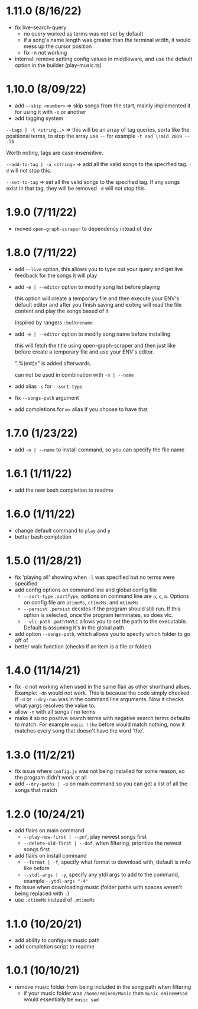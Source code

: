 # 1.11.0 (8/16/22)

<!-- prettier-ignore -->
- fix live-search-query
  - no query worked as terms was not set by default
  - if a song's name length was greater than the terminal width, it would mess up the cursor position
  - fix -n not working
- internal: remove setting config values in middleware, and use the default option in the builder (play-music.ts)

# 1.10.0 (8/09/22)

<!-- prettier-ignore -->
- add `--skip <number>` => skip songs from the start, mainly implemented it for using it with `-n` or another
- add tagging system

`--tags | -t <string..>` => this will be an array of tag queries, sorta like the positional terms,
to stop the array use `--` for example `-t sad \!mid 2019 -- -l5`

Worth noting, tags are case-insensitive.

`--add-to-tag | -a <string>` => add all the valid songs to the specified tag. `-d` will not stop this.

`--set-to-tag` => set all the valid songs to the specified tag. If any songs exist in that tag, they will be removed `-d` will not stop this.

# 1.9.0 (7/11/22)

<!-- prettier-ignore -->
- moved `open-graph-scraper` to dependency intead of dev

# 1.8.0 (7/11/22)

<!-- prettier-ignore -->
- add `--live` option, this allows you to type out your query and get live feedback
for the songs it will play
- add `-e | --editor` option to modify song list before playing

  this option will create a temporary file and then execute your ENV's
  default editor and after you finish saving and exiting will read the
  file content and play the songs based of it

  inspired by rangers `:bulkrename`

- add `-e | --editor` option to modify song name before installing
  
  this will fetch the title using open-graph-scraper and then just like before 
  create a temporary file and use your ENV's editor. 

  ".%(ext)s" is added afterwards.

  can not be used in combination with `-n | --name`
- add alias `-s` for `--sort-type`
- fix `--songs-path` argument
- add completions for `mx` alias if you choose to have that

# 1.7.0 (1/23/22)

<!-- prettier-ignore -->
- add `-n | --name` to install command, so you can specify the file name

# 1.6.1 (1/11/22)

<!-- prettier-ignore -->
- add the new bash completion to readme

# 1.6.0 (1/11/22)

<!-- prettier-ignore -->
- change default command to `play` and `p`
- better bash completion

# 1.5.0 (11/28/21)

<!-- prettier-ignore -->
- fix 'playing all' showing when `-l` was specified but no terms were specified
- add config options on command line and global config file
  - `--sort-type` `.sortType`, options on command line are `a`, `c`, `m`. Options on config file are `atimeMs`, `ctimeMs`. and `mtimeMs`
  - `--persist` `.persist` decides if the program should still run. If this option is selected, once the program terminates, so does vlc.
  - `--vlc-path` `.pathToVLC` allows you to set the path to the executable. Default is assuming it's in the global path
- add option `--songs-path`, which allows you to specify which folder to go off of
- better walk function (checks if an item is a file or folder)

# 1.4.0 (11/14/21)

<!-- prettier-ignore -->
- fix `-d` not working when used in the same flair as other shorthand alises. Example: `-dn` would not work. This is because the code simply checked if `-d` or `--dry-run` was in the command line arguments. Now it checks what yargs resolves the value to.
- allow `-n` with all songs / no terms
- make it so no positive search terms with negative search terms defaults to match. For example `music !the` before would match nothing, now it matches every song that doesn't have the word 'the'.

# 1.3.0 (11/2/21)

<!-- prettier-ignore -->
- fix issue where `config.js` was not being installed for some reason, so the program didn't work at all
- add `--dry-paths | -p` on main command so you can get a list of all the songs that match

# 1.2.0 (10/24/21)

<!-- prettier-ignore -->
- add flairs on main command
  - `--play-new-first | --pnf`, play newest songs first
  - `--delete-old-first | --dof`, when filtering, prioritize the newest songs first
- add flairs on install command
  - `--format | -f`, specify what format to download with, default is m4a like before
  - `--ytdl-args | -y`, specify any ytdl args to add to the command, example `--ytdl-args "-4"`
- fix issue when downloading music (folder paths with spaces weren't being replaced with `-`)
- use `.ctimeMs` instead of `.mtimeMs`

# 1.1.0 (10/20/21)

<!-- prettier-ignore -->
- add ability to configure music path
- add completion script to readme

# 1.0.1 (10/10/21)

<!-- prettier-ignore -->
- remove music folder from being included in the song path when filtering
  - if your music folder was `/home/eminem/Music` then `music eminem#sad` would
  essentially be `music sad`
